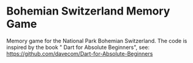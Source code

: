 Bohemian Switzerland Memory Game
================================

Memory game for the National Park Bohemian Switzerland. The code is inspired by the book " Dart for Absolute Beginners", see: https://github.com/davecom/Dart-for-Absolute-Beginners

